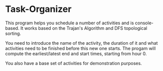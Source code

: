 # Task-Organizer

This program helps you schedule a number of activities and is console-based. It works based on the Trajan's Algorithm and DFS topological sorting.

You need to introduce the name of the activity, the duration of it and what activities need to be finished before this new one starts.
The progam will compute the earliest/latest end and start times, starting from hour 0.

You also have a base set of activities for demonstration purposes.
